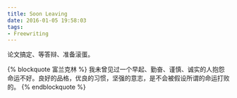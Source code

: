 ```yaml
---
title: Soon Leaving
date: 2016-01-05 19:58:03
tags:
- Freewriting
---
```


论文搞定、等答辩、准备滚蛋。

{% blockquote 富兰克林 %}
我未曾见过一个早起、勤奋、谨慎、诚实的人抱怨命运不好。良好的品格，优良的习惯，坚强的意志，是不会被假设所谓的命运打败的。
{% endblockquote %}